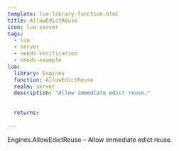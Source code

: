 ```yaml
---
template: lua-library-function.html
title: AllowEdictReuse
icon: lua-server
tags:
  - lua
  - server
  - needs-verification
  - needs-example
lua:
  library: Engines
  function: AllowEdictReuse
  realm: server
  description: "Allow immediate edict reuse."
  
  
  returns:
    
---
```


<div class="lua__search__keywords">
Engines.AllowEdictReuse &#x2013; Allow immediate edict reuse.
</div>
